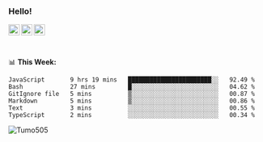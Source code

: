 ### Hello!
<a href="https://www.facebook.com/tumo.kgosiyame">
  <img align="left" alt="Tumo kgosiyame" width="22px" src="https://img.icons8.com/fluency/344/facebook-new.png" />
</a>
<a href="https://twitter.com/Tumo505">
  <img align="left" alt="Tumo kgosiyame | Twitter" width="22px" src="https://img.icons8.com/color/344/twitter.png" />
</a>
<a href="https://www.linkedin.com/in/tumo-kgosiyame-23a696168/">
  <img align="left" alt="Tumo kgosiyame | Linkedin" width="22px" src="https://img.icons8.com/color/344/linkedin-circled.png" />
</a>

<br/>
<br/>
<br/>

📊 **This  Week:**

<!--START_SECTION:waka-->

```text
JavaScript       9 hrs 19 mins   ███████████████████████░░   92.49 %
Bash             27 mins         █░░░░░░░░░░░░░░░░░░░░░░░░   04.62 %
GitIgnore file   5 mins          ▒░░░░░░░░░░░░░░░░░░░░░░░░   00.87 %
Markdown         5 mins          ▒░░░░░░░░░░░░░░░░░░░░░░░░   00.86 %
Text             3 mins          ░░░░░░░░░░░░░░░░░░░░░░░░░   00.55 %
TypeScript       2 mins          ░░░░░░░░░░░░░░░░░░░░░░░░░   00.34 %
```

<!--END_SECTION:waka-->

 <img align="left" src="https://github-readme-stats.vercel.app/api?username=Tumo505&show_icons=true&theme=gotham" alt="Tumo505" />


